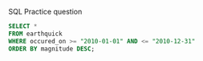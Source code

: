 SQL Practice question


~~~SQL
SELECT *
FROM earthquick 
WHERE occured_on >= "2010-01-01" AND <= "2010-12-31"
ORDER BY magnitude DESC;

~~~
